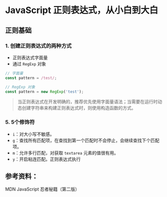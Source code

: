 # JavaScript 正则表达式，从小白到大白

## 正则基础
### 1. 创建正则表达式的两种方式
- 正则表达式字面量
- 通过 `RegExp` 对象

```javascript
// 字面量
const pattern = /test/;

// RegExp 对象
const pattern = new RegExp('test');
```
> 当正则表达式在开发明确的，推荐优先使用字面量语法；当需要在运行时动态创建字符串来构建正则表达式时，则使用构造函数的方式。

### 5. 5个修饰符
- `i`：对大小写不敏感。
- `g`：查找所有匹配项，在查找到第一个匹配时不会停止，会继续查找下个匹配项。
- `m`：允许多行匹配，对获取 `textarea` 元素的值很有用。
- `y`：开启粘连匹配。正则表达式执行


## 参考资料：
MDN
JavaScript 忍者秘籍（第二版）